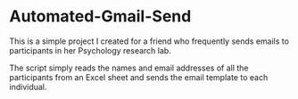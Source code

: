 # Automated-Gmail-Send

This is a simple  project I created for a friend who frequently sends emails to participants in her Psychology research lab.

The script simply reads the names and email addresses of all the participants from an Excel sheet and sends the email template to each individual.

